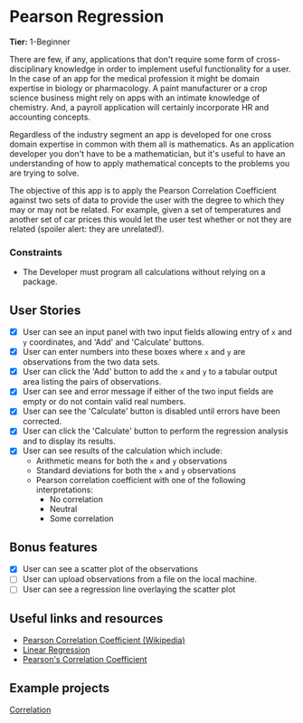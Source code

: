 # Pearson Regression

**Tier:** 1-Beginner

There are few, if any, applications that don't require some form of 
cross-disciplinary knowledge in order to implement useful functionality for
a user. In the case of an app for the medical profession it might be domain
expertise in biology or pharmacology. A paint manufacturer or a crop science
business might rely on apps with an intimate knowledge of chemistry. And, a 
payroll application will certainly incorporate HR and accounting concepts.

Regardless of the industry segment an app is developed for one cross domain
expertise in common with them all is mathematics. As an application developer
you don't have to be a mathematician, but it's useful to have an understanding
of how to apply mathematical concepts to the problems you are trying to solve.

The objective of this app is to apply the Pearson Correlation Coefficient
against two sets of data to provide the user with the degree to which they
may or may not be related. For example, given a set of temperatures and another
set of car prices this would let the user test whether or not they are related
(spoiler alert: they are unrelated!).

### Constraints

- The Developer must program all calculations without relying on a package.

## User Stories

-   [x] User can see an input panel with two input fields allowing entry of `x` 
and `y` coordinates, and 'Add' and 'Calculate' buttons.
-   [x] User can enter numbers into these boxes where `x` and `y` are observations
from the two data sets.
-   [x] User can click the 'Add' button to add the `x` and `y` to a tabular
output area listing the pairs of observations.
-   [x] User can see and error message if either of the two input fields are
empty or do not contain valid real numbers.
-   [x] User can see the 'Calculate' button is disabled until errors have been
corrected.
-   [x] User can click the 'Calculate' button to perform the regression analysis
and to display its results.
-   [x] User can see results of the calculation which include:
    - Arithmetic means for both the `x` and `y` observations
    - Standard deviations for both the `x` and `y` observations
    - Pearson correlation coefficient with one of the following interpretations:
      - No correlation
      - Neutral
      - Some correlation

## Bonus features

-   [x] User can see a scatter plot of the observations
-   [ ] User can upload observations from a file on the local machine.
-   [ ] User can see a regression line overlaying the scatter plot

## Useful links and resources

- [Pearson Correlation Coefficient (Wikipedia)](https://en.wikipedia.org/wiki/Pearson_correlation_coefficient)
- [Linear Regression](https://en.wikipedia.org/wiki/Linear_regression)
- [Pearson's Correlation Coefficient](http://www.code-in-javascript.com/pearsons-correlation-coefficient-in-javascript/)

## Example projects

[Correlation](https://memory.psych.mun.ca/tech/js/correlation.shtml)